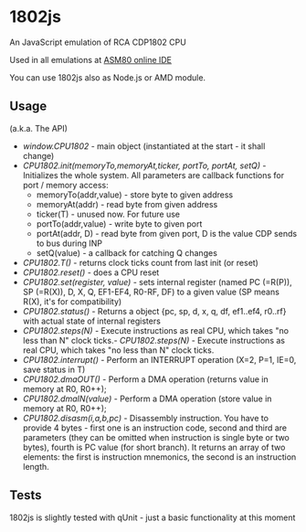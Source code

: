 1802js
======

An JavaScript emulation of RCA CDP1802 CPU

Used in all emulations at [ASM80 online IDE](http://www.asm80.com)

You can use 1802js also as Node.js or AMD module.

Usage
-----

(a.k.a. The API)

- *window.CPU1802* - main object (instantiated at the start - it shall change)
- *CPU1802.init(memoryTo,memoryAt,ticker, portTo, portAt, setQ)* - Initializes the whole system. All parameters are callback functions for port / memory access:
	- memoryTo(addr,value) - store byte to given address
	- memoryAt(addr) - read byte from given address
	- ticker(T) - unused now. For future use
	- portTo(addr,value) - write byte to given port
	- portAt(addr, D) - read byte from given port, D is the value CDP sends to bus during INP
	- setQ(value) - a callback for catching Q changes
- *CPU1802.T()* - returns clock ticks count from last init (or reset)
- *CPU1802.reset()* - does a CPU reset
- *CPU1802.set(register, value)* - sets internal register (named PC (=R(P)), SP (=R(X)), D, X, Q, EF1-EF4, R0-RF, DF) to a given value (SP means R(X), it's for compatibility)
- *CPU1802.status()* - Returns a object {pc, sp, d, x, q, df, ef1..ef4, r0..rf} with actual state of internal registers
- *CPU1802.steps(N)* - Execute instructions as real CPU, which takes "no less than N" clock ticks.- *CPU1802.steps(N)* - Execute instructions as real CPU, which takes "no less than N" clock ticks.
- *CPU1802.interrupt()* - Perform an INTERRUPT operation (X=2, P=1, IE=0, save status in T) 
- *CPU1802.dmaOUT()* - Perform a DMA operation (returns value in memory at R0, R0++);
- *CPU1802.dmaIN(value)* - Perform a DMA operation (store value in memory at R0, R0++);
- *CPU1802.disasm(i,a,b,pc)* - Disassembly instruction. You have to provide 4 bytes - first one is an instruction code, second and third are parameters (they can be omitted when instruction is single byte or two bytes), fourth is PC value (for short branch). It returns an array of two elements: the first is instruction mnemonics, the second is an instruction length.


Tests
-----

1802js is slightly tested with qUnit - just a basic functionality at this moment
